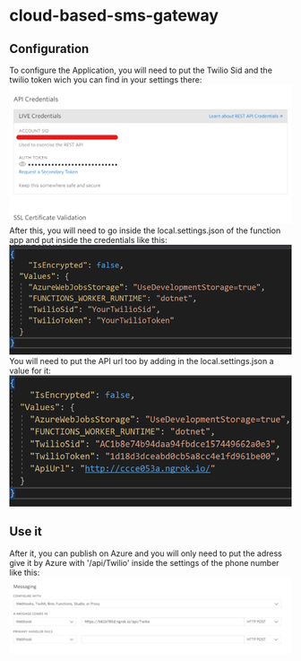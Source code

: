 # cloud-based-sms-gateway

## Configuration

To configure the Application, you will need to put the Twilio Sid and the twilio token wich you can find in your settings there:
![Twilio settings panel with Live Credentials](https://github.com/nyss-platform-norcross/cloud-based-sms-gateway/blob/develop/pictures/Twilio.png)
After this, you will need to go inside the local.settings.json of the function app and put inside the credentials like this:
![Local settings json with credentials](https://github.com/nyss-platform-norcross/cloud-based-sms-gateway/blob/develop/pictures/localsettings.png)
You will need to put the API url too by adding in the local.settings.json a value for it:
![Local settings json with Api Url](https://github.com/nyss-platform-norcross/cloud-based-sms-gateway/blob/develop/pictures/apiUrl.png)

## Use it

After it, you can publish on Azure and you will only need to put the adress give it by Azure with '/api/Twilio' inside the settings of the phone number like this:
![Twilio Phone Number settings](https://github.com/nyss-platform-norcross/cloud-based-sms-gateway/blob/develop/pictures/twiliophonenumber.png)
